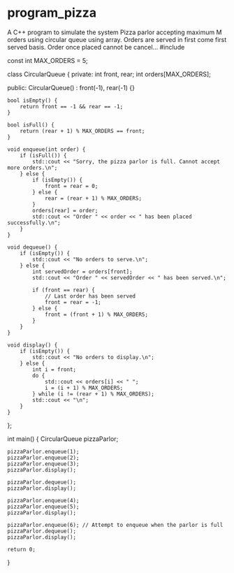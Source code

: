 # program_pizza
A C++ program to simulate the system Pizza parlor accepting maximum M orders using circular queue using array. Orders are served in first come first served basis. Order once placed cannot be cancel…
#include <iostream>

const int MAX_ORDERS = 5;

class CircularQueue {
private:
    int front, rear;
    int orders[MAX_ORDERS];

public:
    CircularQueue() : front(-1), rear(-1) {}

    bool isEmpty() {
        return front == -1 && rear == -1;
    }

    bool isFull() {
        return (rear + 1) % MAX_ORDERS == front;
    }

    void enqueue(int order) {
        if (isFull()) {
            std::cout << "Sorry, the pizza parlor is full. Cannot accept more orders.\n";
        } else {
            if (isEmpty()) {
                front = rear = 0;
            } else {
                rear = (rear + 1) % MAX_ORDERS;
            }
            orders[rear] = order;
            std::cout << "Order " << order << " has been placed successfully.\n";
        }
    }

    void dequeue() {
        if (isEmpty()) {
            std::cout << "No orders to serve.\n";
        } else {
            int servedOrder = orders[front];
            std::cout << "Order " << servedOrder << " has been served.\n";

            if (front == rear) {
                // Last order has been served
                front = rear = -1;
            } else {
                front = (front + 1) % MAX_ORDERS;
            }
        }
    }

    void display() {
        if (isEmpty()) {
            std::cout << "No orders to display.\n";
        } else {
            int i = front;
            do {
                std::cout << orders[i] << " ";
                i = (i + 1) % MAX_ORDERS;
            } while (i != (rear + 1) % MAX_ORDERS);
            std::cout << "\n";
        }
    }
};

int main() {
    CircularQueue pizzaParlor;

    pizzaParlor.enqueue(1);
    pizzaParlor.enqueue(2);
    pizzaParlor.enqueue(3);
    pizzaParlor.display();

    pizzaParlor.dequeue();
    pizzaParlor.display();

    pizzaParlor.enqueue(4);
    pizzaParlor.enqueue(5);
    pizzaParlor.display();

    pizzaParlor.enqueue(6); // Attempt to enqueue when the parlor is full
    pizzaParlor.dequeue();
    pizzaParlor.display();

    return 0;
}
